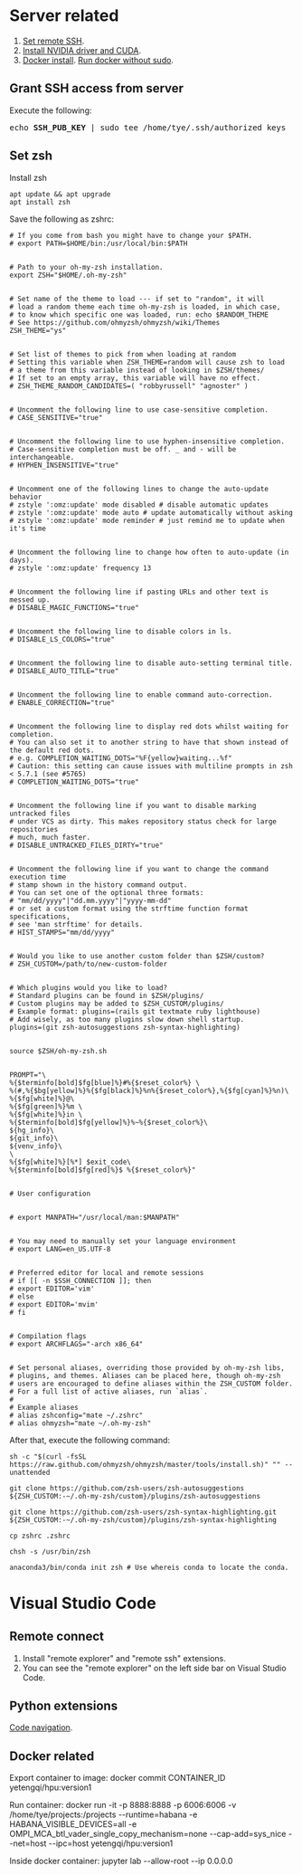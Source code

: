 # Server related
1. [Set remote SSH](https://zhuanlan.zhihu.com/p/191627275).
2. [Install NVIDIA driver and CUDA](https://docs.nvidia.com/cuda/cuda-installation-guide-linux/).
3. [Docker install](https://docs.docker.com/engine/install/ubuntu/#install-using-the-repository). [Run docker without sudo](https://docs.docker.com/engine/install/linux-postinstall/).

## Grant SSH access from server
Execute the following:
<pre>
echo <b>SSH_PUB_KEY</b> | sudo tee /home/tye/.ssh/authorized_keys
</pre>

## Set zsh
Install zsh
```
apt update && apt upgrade
apt install zsh
```

Save the following as zshrc:
```
# If you come from bash you might have to change your $PATH.
# export PATH=$HOME/bin:/usr/local/bin:$PATH


# Path to your oh-my-zsh installation.
export ZSH="$HOME/.oh-my-zsh"


# Set name of the theme to load --- if set to "random", it will
# load a random theme each time oh-my-zsh is loaded, in which case,
# to know which specific one was loaded, run: echo $RANDOM_THEME
# See https://github.com/ohmyzsh/ohmyzsh/wiki/Themes
ZSH_THEME="ys"


# Set list of themes to pick from when loading at random
# Setting this variable when ZSH_THEME=random will cause zsh to load
# a theme from this variable instead of looking in $ZSH/themes/
# If set to an empty array, this variable will have no effect.
# ZSH_THEME_RANDOM_CANDIDATES=( "robbyrussell" "agnoster" )


# Uncomment the following line to use case-sensitive completion.
# CASE_SENSITIVE="true"


# Uncomment the following line to use hyphen-insensitive completion.
# Case-sensitive completion must be off. _ and - will be interchangeable.
# HYPHEN_INSENSITIVE="true"


# Uncomment one of the following lines to change the auto-update behavior
# zstyle ':omz:update' mode disabled # disable automatic updates
# zstyle ':omz:update' mode auto # update automatically without asking
# zstyle ':omz:update' mode reminder # just remind me to update when it's time


# Uncomment the following line to change how often to auto-update (in days).
# zstyle ':omz:update' frequency 13


# Uncomment the following line if pasting URLs and other text is messed up.
# DISABLE_MAGIC_FUNCTIONS="true"


# Uncomment the following line to disable colors in ls.
# DISABLE_LS_COLORS="true"


# Uncomment the following line to disable auto-setting terminal title.
# DISABLE_AUTO_TITLE="true"


# Uncomment the following line to enable command auto-correction.
# ENABLE_CORRECTION="true"


# Uncomment the following line to display red dots whilst waiting for completion.
# You can also set it to another string to have that shown instead of the default red dots.
# e.g. COMPLETION_WAITING_DOTS="%F{yellow}waiting...%f"
# Caution: this setting can cause issues with multiline prompts in zsh < 5.7.1 (see #5765)
# COMPLETION_WAITING_DOTS="true"


# Uncomment the following line if you want to disable marking untracked files
# under VCS as dirty. This makes repository status check for large repositories
# much, much faster.
# DISABLE_UNTRACKED_FILES_DIRTY="true"


# Uncomment the following line if you want to change the command execution time
# stamp shown in the history command output.
# You can set one of the optional three formats:
# "mm/dd/yyyy"|"dd.mm.yyyy"|"yyyy-mm-dd"
# or set a custom format using the strftime function format specifications,
# see 'man strftime' for details.
# HIST_STAMPS="mm/dd/yyyy"


# Would you like to use another custom folder than $ZSH/custom?
# ZSH_CUSTOM=/path/to/new-custom-folder


# Which plugins would you like to load?
# Standard plugins can be found in $ZSH/plugins/
# Custom plugins may be added to $ZSH_CUSTOM/plugins/
# Example format: plugins=(rails git textmate ruby lighthouse)
# Add wisely, as too many plugins slow down shell startup.
plugins=(git zsh-autosuggestions zsh-syntax-highlighting)


source $ZSH/oh-my-zsh.sh


PROMPT="\
%{$terminfo[bold]$fg[blue]%}#%{$reset_color%} \
%(#,%{$bg[yellow]%}%{$fg[black]%}%n%{$reset_color%},%{$fg[cyan]%}%n)\
%{$fg[white]%}@\
%{$fg[green]%}%m \
%{$fg[white]%}in \
%{$terminfo[bold]$fg[yellow]%}%~%{$reset_color%}\
${hg_info}\
${git_info}\
${venv_info}\
\
%{$fg[white]%}[%*] $exit_code\
%{$terminfo[bold]$fg[red]%}$ %{$reset_color%}"


# User configuration


# export MANPATH="/usr/local/man:$MANPATH"


# You may need to manually set your language environment
# export LANG=en_US.UTF-8


# Preferred editor for local and remote sessions
# if [[ -n $SSH_CONNECTION ]]; then
# export EDITOR='vim'
# else
# export EDITOR='mvim'
# fi


# Compilation flags
# export ARCHFLAGS="-arch x86_64"


# Set personal aliases, overriding those provided by oh-my-zsh libs,
# plugins, and themes. Aliases can be placed here, though oh-my-zsh
# users are encouraged to define aliases within the ZSH_CUSTOM folder.
# For a full list of active aliases, run `alias`.
#
# Example aliases
# alias zshconfig="mate ~/.zshrc"
# alias ohmyzsh="mate ~/.oh-my-zsh"
```

After that, execute the following command:
```
sh -c "$(curl -fsSL https://raw.github.com/ohmyzsh/ohmyzsh/master/tools/install.sh)" "" --unattended

git clone https://github.com/zsh-users/zsh-autosuggestions ${ZSH_CUSTOM:-~/.oh-my-zsh/custom}/plugins/zsh-autosuggestions

git clone https://github.com/zsh-users/zsh-syntax-highlighting.git ${ZSH_CUSTOM:-~/.oh-my-zsh/custom}/plugins/zsh-syntax-highlighting

cp zshrc .zshrc

chsh -s /usr/bin/zsh

anaconda3/bin/conda init zsh # Use whereis conda to locate the conda.
```


# Visual Studio Code
## Remote connect
1. Install "remote explorer" and "remote ssh" extensions.
2. You can see the "remote explorer" on the left side bar on Visual Studio Code.

## Python extensions
[Code navigation](https://blog.csdn.net/weixin_39947522/article/details/110475013).

## Docker related
Export container to image:
docker commit CONTAINER_ID yetengqi/hpu:version1

Run container:
docker run -it -p 8888:8888 -p 6006:6006 -v /home/tye/projects:/projects --runtime=habana -e HABANA_VISIBLE_DEVICES=all -e OMPI_MCA_btl_vader_single_copy_mechanism=none --cap-add=sys_nice --net=host --ipc=host yetengqi/hpu:version1

Inside docker container:
jupyter lab --allow-root --ip 0.0.0.0